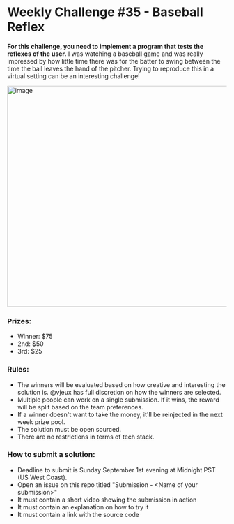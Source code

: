 # Weekly Challenge #35 - Baseball Reflex

**For this challenge, you need to implement a program that tests the reflexes of the user.** I was watching a baseball game and was really impressed by how little time there was for the batter to swing between the time the ball leaves the hand of the pitcher. Trying to reproduce this in a virtual setting can be an interesting challenge!

<img width="506" alt="image" src="https://github.com/user-attachments/assets/a3a384bc-d593-4dd8-9d59-6784ac53bd59">

### Prizes:
* Winner: $75
* 2nd: $50
* 3rd: $25

### Rules:
* The winners will be evaluated based on how creative and interesting the solution is. @vjeux has full discretion on how the winners are selected.
* Multiple people can work on a single submission. If it wins, the reward will be split based on the team preferences.
* If a winner doesn't want to take the money, it'll be reinjected in the next week prize pool.
* The solution must be open sourced.
* There are no restrictions in terms of tech stack.

### How to submit a solution:
* Deadline to submit is Sunday September 1st evening at Midnight PST (US West Coast).
* Open an issue on this repo titled "Submission - &lt;Name of your submission&gt;"
* It must contain a short video showing the submission in action
* It must contain an explanation on how to try it
* It must contain a link with the source code
